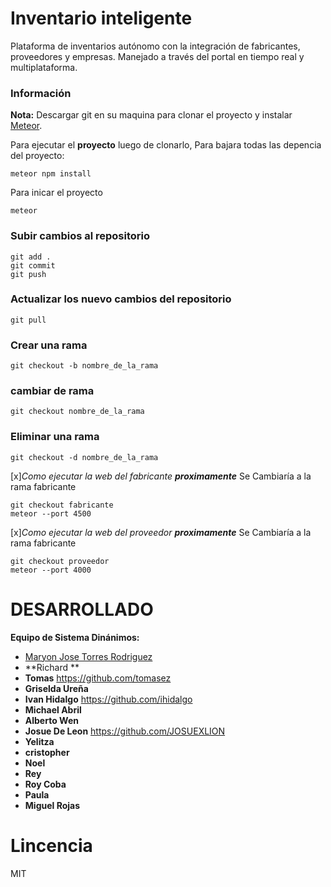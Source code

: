 # Inventario inteligente

Plataforma de inventarios autónomo con la integración de fabricantes, proveedores y empresas. Manejado a través del portal en tiempo real y multiplataforma. 

### Información

**Nota:** Descargar git en su maquina para clonar el proyecto y instalar [Meteor](https://www.meteor.com/install).

Para ejecutar el **proyecto** luego de clonarlo, Para bajara todas las depencia del proyecto:
```
meteor npm install 
```

Para inicar el proyecto 
```
meteor
```

### Subir cambios al repositorio 
```
git add . 
git commit
git push
```
### Actualizar los nuevo cambios del repositorio
```git pull ```
### Crear una rama
```git checkout -b nombre_de_la_rama```
### cambiar de rama
```git checkout nombre_de_la_rama```
### Eliminar una rama 
```git checkout -d nombre_de_la_rama```

[x]*Como ejecutar la web del fabricante **proximamente***
Se Cambiaría a la rama fabricante
```
git checkout fabricante
meteor --port 4500
```

[x]*Como ejecutar la web del proveedor **proximamente***
Se Cambiaría a la rama fabricante
``` 
git checkout proveedor 
meteor --port 4000
```

# DESARROLLADO
**Equipo de Sistema Dinánimos:**
* [Maryon Jose Torres Rodriguez](https://github.com/maryito) 
* **Richard **
* **Tomas** https://github.com/tomasez
* **Griselda Ureña**
* **Ivan Hidalgo** https://github.com/ihidalgo
* **Michael Abril**
* **Alberto Wen**
* **Josue De Leon** https://github.com/JOSUEXLION
* **Yelitza**
* **cristopher**
* **Noel**
* **Rey**
* **Roy Coba**
* **Paula**
* **Miguel Rojas**




# Lincencia
MIT 
